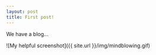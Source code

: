 ```yaml
---
layout: post
title: First post!
---
```


We have a blog...

![My helpful screenshot]({{ site.url }}/img/mindblowing.gif)
